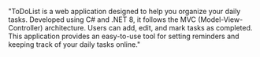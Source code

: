 "ToDoList is a web application designed to help you organize your daily tasks. Developed using C# and .NET 8, it follows the MVC (Model-View-Controller) architecture. Users can add, edit, and mark tasks as completed. This application provides an easy-to-use tool for setting reminders and keeping track of your daily tasks online."
